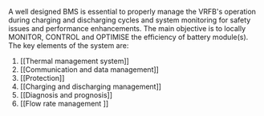 A well designed BMS is essential to properly manage the VRFB's operation during charging and discharging cycles and system monitoring for safety issues and performance enhancements. The main objective is to locally MONITOR, CONTROL and OPTIMISE the efficiency of battery module(s).
The key elements of the system are:
1. [[Thermal management system]]
2. [[Communication and data management]]
3. [[Protection]]
4.  [[Charging and discharging management]]
6. [[Diagnosis and prognosis]]
7. [[Flow rate management ]]
